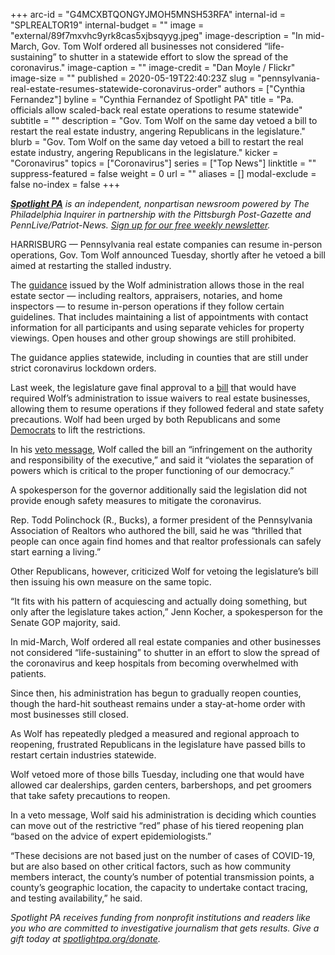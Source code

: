 +++
arc-id = "G4MCXBTQONGYJMOH5MNSH53RFA"
internal-id = "SPLREALTOR19"
internal-budget = ""
image = "external/89f7mxvhc9yrk8cas5xjbsqyyg.jpeg"
image-description = "In mid-March, Gov. Tom Wolf ordered all businesses not considered “life-sustaining” to shutter in a statewide effort to slow the spread of the coronavirus."
image-caption = ""
image-credit = "Dan Moyle / Flickr"
image-size = ""
published = 2020-05-19T22:40:23Z
slug = "pennsylvania-real-estate-resumes-statewide-coronavirus-order"
authors = ["Cynthia Fernandez"]
byline = "Cynthia Fernandez of Spotlight PA"
title = "Pa. officials allow scaled-back real estate operations to resume statewide"
subtitle = ""
description = "Gov. Tom Wolf on the same day vetoed a bill to restart the real estate industry, angering Republicans in the legislature."
blurb = "Gov. Tom Wolf on the same day vetoed a bill to restart the real estate industry, angering Republicans in the legislature."
kicker = "Coronavirus"
topics = ["Coronavirus"]
series = ["Top News"]
linktitle = ""
suppress-featured = false
weight = 0
url = ""
aliases = []
modal-exclude = false
no-index = false
+++

<a href="https://www.spotlightpa.org/"><i><b>Spotlight PA</b></i></a><i> is an independent, nonpartisan newsroom powered by The Philadelphia Inquirer in partnership with the Pittsburgh Post-Gazette and PennLive/Patriot-News. </i><a href="https://www.spotlightpa.org/newsletters"><i>Sign up for our free weekly newsletter</i></a><i>.</i>

HARRISBURG — Pennsylvania real estate companies can resume in-person operations, Gov. Tom Wolf announced Tuesday, shortly after he vetoed a bill aimed at restarting the stalled industry.

The <a href="https://www.governor.pa.gov/wp-content/uploads/2020/05/20200519-Real-Estate-Guidance.pdf">guidance</a> issued by the Wolf administration allows those in the real estate sector — including realtors, appraisers, notaries, and home inspectors — to resume in-person operations if they follow certain guidelines. That includes maintaining a list of appointments with contact information for all participants and using separate vehicles for property viewings. Open houses and other group showings are still prohibited. 

The guidance applies statewide, including in counties that are still under strict coronavirus lockdown orders. 

Last week, the legislature gave final approval to a <a href="https://www.legis.state.pa.us/cfdocs/billinfo/billinfo.cfm?syear=2019&sInd=0&body=H&type=B&bn=2412" target=_blank>bill</a> that would have required Wolf’s administration to issue waivers to real estate businesses, allowing them to resume operations if they followed federal and state safety precautions. Wolf had been urged by both Republicans and some <a href="https://www.pasenate.com/boscola-bill-would-exempt-real-estate-work-from-states-covid-19-restrictions/">Democrats</a> to lift the restrictions. 

In his <a href="https://www.governor.pa.gov/wp-content/uploads/2020/05/20200519-HB-2412-Veto-Message.pdf">veto message</a>, Wolf called the bill an “infringement on the authority and responsibility of the executive,” and said it “violates the separation of powers which is critical to the proper functioning of our democracy.”

A spokesperson for the governor additionally said the legislation did not provide enough safety measures to mitigate the coronavirus.

<script src="https://www.spotlightpa.org/embed.js" async></script><div data-spl-embed-version="1" data-spl-src="https://www.spotlightpa.org/embeds/donate/"></div>

Rep. Todd Polinchock (R., Bucks), a former president of the Pennsylvania Association of Realtors who authored the bill, said he was “thrilled that people can once again find homes and that realtor professionals can safely start earning a living.” 

Other Republicans, however, criticized Wolf for vetoing the legislature’s bill then issuing his own measure on the same topic.

“It fits with his pattern of acquiescing and actually doing something, but only after the legislature takes action,” Jenn Kocher, a spokesperson for the Senate GOP majority, said.

In mid-March, Wolf ordered all real estate companies and other businesses not considered “life-sustaining” to shutter in an effort to slow the spread of the coronavirus and keep hospitals from becoming overwhelmed with patients.

Since then, his administration has begun to gradually reopen counties, though the hard-hit southeast remains under a stay-at-home order with most businesses still closed. 

As Wolf has repeatedly pledged a measured and regional approach to reopening, frustrated Republicans in the legislature have passed bills to restart certain industries statewide.

<script src="https://www.spotlightpa.org/embed.js" async></script><div data-spl-embed-version="1" data-spl-src="https://www.spotlightpa.org/embeds/newsletter/"></div>

Wolf vetoed more of those bills Tuesday, including one that would have allowed car dealerships, garden centers, barbershops, and pet groomers that take safety precautions to reopen.

In a veto message, Wolf said his administration is deciding which counties can move out of the restrictive “red” phase of his tiered reopening plan “based on the advice of expert epidemiologists.”

“These decisions are not based just on the number of cases of COVID-19, but are also based on other critical factors, such as how community members interact, the county’s number of potential transmission points, a county’s geographic location, the capacity to undertake contact tracing, and testing availability,” he said. 

<i>Spotlight PA receives funding from nonprofit institutions and readers like you who are committed to investigative journalism that gets results. Give a gift today at </i><a href="https://www.spotlightpa.org/donate"><i>spotlightpa.org/donate</i></a><i>.</i>
